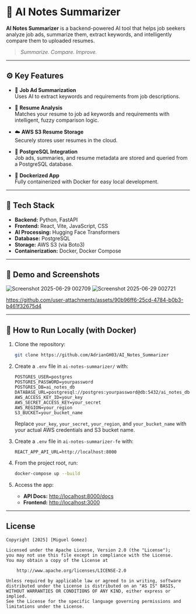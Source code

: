 # 🤖 AI Notes Summarizer

**AI Notes Summarizer** is a backend-powered AI tool that helps job seekers analyze job ads, summarize them, extract keywords, and intelligently compare them to uploaded resumes.

> _Summarize. Compare. Improve._

---

## ⚙️ Key Features

- 📝 **Job Ad Summarization**  
  Uses AI to extract keywords and requirements from job descriptions.

- 📄 **Resume Analysis**  
  Matches your resume to job ad keywords and requirements with intelligent, fuzzy comparison logic.

- ☁️ **AWS S3 Resume Storage**  
  Securely stores user resumes in the cloud.

- 🐘 **PostgreSQL Integration**  
  Job ads, summaries, and resume metadata are stored and queried from a PostgreSQL database.

- 🐳 **Dockerized App**  
  Fully containerized with Docker for easy local development.

---

## 🧰 Tech Stack

- **Backend:** Python, FastAPI  
- **Frontend:** React, Vite, JavaScript, CSS
- **AI Processing:** Hugging Face Transformers  
- **Database:** PostgreSQL  
- **Storage:** AWS S3 (via Boto3)  
- **Containerization:** Docker, Docker Compose  

---

## 🎥 Demo and Screenshots

![Screenshot 2025-06-29 002709](https://github.com/user-attachments/assets/c961b496-064f-4814-b852-a523a7423f9b)
![Screenshot 2025-06-29 002721](https://github.com/user-attachments/assets/fe38a4e5-bbfb-4b97-aeb0-b52af33408ec)

https://github.com/user-attachments/assets/90b96ff6-25cd-4784-b0b3-b461f32675d4

---

## 🚀 How to Run Locally (with Docker)

1. Clone the repository:
   ```bash
   git clone https://github.com/AdrianGH03/AI_Notes_Summarizer
   ```

2. Create a `.env` file in `ai-notes-summarizer/` with:

   ```env
   POSTGRES_USER=postgres
   POSTGRES_PASSWORD=yourpassword
   POSTGRES_DB=ai_notes_db
   DATABASE_URL=postgresql://postgres:yourpassword@db:5432/ai_notes_db
   AWS_ACCESS_KEY_ID=your_key
   AWS_SECRET_ACCESS_KEY=your_secret
   AWS_REGION=your_region
   S3_BUCKET=your_bucket_name
   ```

   Replace `your_key`, `your_secret`, `your_region`, and `your_bucket_name` with your actual AWS credentials and S3 bucket name.

3. Create a `.env` file in `ai-notes-summarizer-fe` with:

   ```env
   REACT_APP_API_URL=http://localhost:8000
   ```

4. From the project root, run:

   ```bash
   docker-compose up --build
   ```

5. Access the app:

   * **API Docs:** [http://localhost:8000/docs](http://localhost:8000/docs)
   * **Frontend:** [http://localhost:3000](http://localhost:3000)

---

## License

```
Copyright [2025] [Miguel Gomez]

Licensed under the Apache License, Version 2.0 (the "License");
you may not use this file except in compliance with the License.
You may obtain a copy of the License at

    http://www.apache.org/licenses/LICENSE-2.0

Unless required by applicable law or agreed to in writing, software
distributed under the License is distributed on an "AS IS" BASIS,
WITHOUT WARRANTIES OR CONDITIONS OF ANY KIND, either express or implied.
See the License for the specific language governing permissions and
limitations under the License.
```


